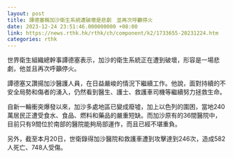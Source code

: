 ```yaml
---
layout: post
title: 譚德塞稱加沙衛生系統遭破壞是悲劇　並再次呼籲停火
date: 2023-12-24 23:51:46.000000000 +08:00
link: https://news.rthk.hk/rthk/ch/component/k2/1733655-20231224.htm
categories: rthk
---
```


世界衛生組織總幹事譚德塞表示，加沙的衛生系統正在遭到破壞，形容是一場悲劇，他並且再次呼籲停火。

譚德塞又讚揚加沙醫護人員，在日益嚴峻的情況下繼續工作。他說，面對持續的不安全局勢和傷者的湧入，仍然看到醫生、護士、救護車司機等繼續努力拯救生命。

自新一輪衝突爆發以來，加沙多處地區已變成廢墟，加上以色列的圍困，當地240萬居民正遭受食水、食品、燃料和藥品的嚴重短缺。而加沙原有的36間醫院中，目前只有9間位於南部的醫院能夠局部運作，而且已經不堪重負。

另外，截至本月20日，世衛錄得加沙醫院和救護車遭到攻擊達到246次，造成582人死亡、748人受傷。

